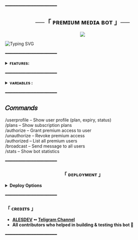 ━━━━━━━━━━━━━━━━━━━━

<h2 align="center">
    ──「 ᴘʀᴇᴍɪᴜᴍ ᴍᴇᴅɪᴀ ʙᴏᴛ 」──
</h2>

<p align="center">
  <img src="https://graph.org/file/8581e33195ed8183a3253.jpg">
</p>

![Typing SVG](https://readme-typing-svg.herokuapp.com/?lines=PAID+MEDIA+BOT+SYSTEM!;CREATED+FOR+PREMIUM+USERS!;CATEGORIES+%26+SUBCATEGORIES!;SECURED+WITH+AUTO-DELETE!)

━━━━━━━━━━━━━━━━━━━━

<details><summary><b>ғᴇᴀᴛᴜʀᴇs:</b></summary>

• <b>Premium-Only Access:</b> Only authorized users can access videos.  
• <b>Payment Gateway:</b> Multiple plans (Daily / Weekly / Monthly / Lifetime).  
• <b>Manual Approval:</b> Admins verify payment proofs.  
• <b>User Profiles:</b> Check plan, expiry date, and status with <code>/profile</code>.  
• <b>Category System:</b> 4 main categories → 3 subcategories each.  
• <b>Video Flow:</b> Get Video / Next Video / Go Back menus.  
• <b>Auto-Delete:</b> All videos expire after 1 hour.  
• <b>Admin Panel:</b> Manage premium users, broadcast messages, view stats.  
• <b>Secure Channels:</b> Database channels are hidden & private.  
• <b>Logs:</b> User activity logged in private channel.  

<b>✨ More features & enhancements coming soon...</b>  
</details>

━━━━━━━━━━━━━━━━━━━━

<details><summary><b> ᴠᴀʀɪᴀʙʟᴇs :</b></summary>
  
## Required Variables
* `API_ID` – Your Telegram API ID (from my.telegram.org)  
* `API_HASH` – Your Telegram API Hash  
* `BOT_TOKEN` – Your bot token from @BotFather  
* `OWNER_ID` – Telegram ID of the Owner (full control)  
* `ADMINS` – Telegram IDs of admins (space/comma separated)  
* `MONGO_DB_URI` – MongoDB URI for database  
* `DB_NAME` – Database name  

## Optional Variables
* `LOG_CHANNEL` – Channel ID for bot logs  
* `PAYMENT_CHANNEL` – Channel/group ID where users send payment proofs  
* `SUPPORT_GROUP` – Link to your support group  
</details>

━━━━━━━━━━━━━━━━━━━━

## 𝐶𝑜𝑚𝑚𝑎𝑛𝑑𝑠

/userprofile – Show user profile (plan, expiry, status)  
/plans – Show subscription plans  
/authorize – Grant premium access to user  
/unauthorize – Revoke premium access  
/authorized – List all premium users  
/broadcast – Send message to all users  
/stats – Show bot statistics  

━━━━━━━━━━━━━━━━━━━━

<h3 align="center">「 ᴅᴇᴘʟᴏʏᴍᴇɴᴛ 」</h3>

<details>
<summary><b>Deploy Options</b></summary>

<h3 align="center">─「 Deploy on Heroku 」─</h3>
<p align="center"><a href="https://heroku.com/deploy?template=https://github.com/yourusername/premium-media-bot">
  <img src="https://www.herokucdn.com/deploy/button.svg" alt="Deploy On Heroku">
</a></p>

<h3 align="center">─「 Deploy on Koyeb 」─</h3>
<p align="center"><a href="https://app.koyeb.com/deploy?type=git&repository=github.com/yourusername/premium-media-bot&branch=master&name=media-bot">
  <img src="https://www.koyeb.com/static/images/deploy/button.svg" alt="Deploy On Koyeb">
</a></p>

<h3 align="center">─「 Deploy on Railway 」─</h3>
<p align="center"><a href="https://railway.app/deploy?template=https://github.com/yourusername/premium-media-bot">
     <img height="45px" src="https://railway.app/button.svg">
</a></p>

<h3 align="center">─「 Deploy on Render 」─</h3>
<p align="center"><a href="https://render.com/deploy?repo=https://github.com/yourusername/premium-media-bot">
<img src="https://render.com/images/deploy-to-render-button.svg" alt="Deploy to Render">
</a></p>

<h3 align="center">─「 Deploy on VPS 」─</h3>
<p>
<pre>
git clone https://github.com/yourusername/premium-media-bot
cd premium-media-bot
pip3 install -U -r requirements.txt
python3 bot.py
</pre>
</p>
</details>

━━━━━━━━━━━━━━━━━━━━

<h3>「 ᴄʀᴇᴅɪᴛs 」</h3>

- <b>[ALESDEV](https://github.com/alexdevfreak) ➻ [Teligram Channel](https://t.me/Alex_Aboutclb)</b>  
- <b>All contributors who helped in building & testing this bot 🖤</b>  

━━━━━━━━━━━━━━━━━━━━
